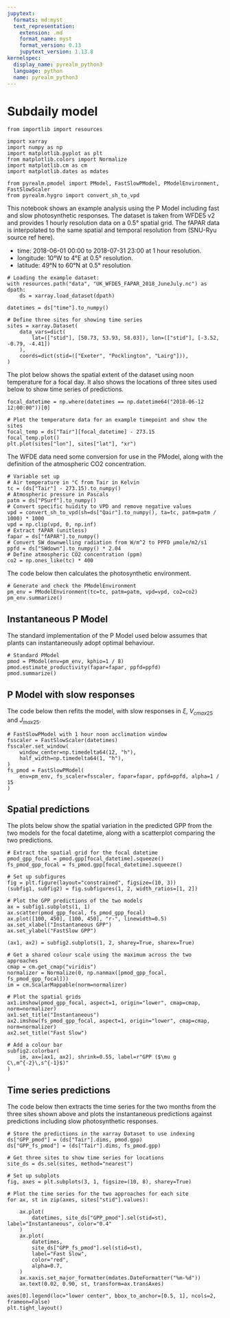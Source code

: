```yaml
---
jupytext:
  formats: md:myst
  text_representation:
    extension: .md
    format_name: myst
    format_version: 0.13
    jupytext_version: 1.13.8
kernelspec:
  display_name: pyrealm_python3
  language: python
  name: pyrealm_python3
---
```


# Subdaily model

```{code-cell}
from importlib import resources

import xarray
import numpy as np
import matplotlib.pyplot as plt
from matplotlib.colors import Normalize
import matplotlib.cm as cm
import matplotlib.dates as mdates

from pyrealm.pmodel import PModel, FastSlowPModel, PModelEnvironment, FastSlowScaler
from pyrealm.hygro import convert_sh_to_vpd
```

This notebook shows an example analysis using the P Model including fast and slow
photosynthetic responses. The dataset is taken from WFDE5 v2 and provides 1 hourly
resolution data on a 0.5° spatial grid. The fAPAR data is interpolated to the same
spatial and temporal resolution from (SNU-Ryu source ref here).

* time: 2018-06-01 00:00 to 2018-07-31 23:00 at 1 hour resolution.
* longitude: 10°W to 4°E at 0.5° resolution.
* latitude: 49°N to 60°N at 0.5° resolution

```{code-cell}
# Loading the example dataset:
with resources.path("data", "UK_WFDE5_FAPAR_2018_JuneJuly.nc") as dpath:
    ds = xarray.load_dataset(dpath)

datetimes = ds["time"].to_numpy()

# Define three sites for showing time series
sites = xarray.Dataset(
    data_vars=dict(
        lat=(["stid"], [50.73, 53.93, 58.03]), lon=(["stid"], [-3.52, -0.79, -4.41])
    ),
    coords=dict(stid=(["Exeter", "Pocklington", "Lairg"])),
)
```

The plot below shows the spatial extent of the dataset using noon temperature for a
focal day. It also shows the locations of three sites used below to show time series of
predictions.

```{code-cell}
focal_datetime = np.where(datetimes == np.datetime64("2018-06-12 12:00:00"))[0]

# Plot the temperature data for an example timepoint and show the sites
focal_temp = ds["Tair"][focal_datetime] - 273.15
focal_temp.plot()
plt.plot(sites["lon"], sites["lat"], "xr")
```

The WFDE data need some conversion for use in the PModel, along with the definition of
the atmospheric CO2 concentration.

```{code-cell}
# Variable set up
# Air temperature in °C from Tair in Kelvin
tc = (ds["Tair"] - 273.15).to_numpy()
# Atmospheric pressure in Pascals
patm = ds["PSurf"].to_numpy()
# Convert specific huidity to VPD and remove negative values
vpd = convert_sh_to_vpd(sh=ds["Qair"].to_numpy(), ta=tc, patm=patm / 1000) * 1000
vpd = np.clip(vpd, 0, np.inf)
# Extract fAPAR (unitless)
fapar = ds["fAPAR"].to_numpy()
# Convert SW downwelling radiation from W/m^2 to PPFD µmole/m2/s1
ppfd = ds["SWdown"].to_numpy() * 2.04
# Define atmospheric CO2 concentration (ppm)
co2 = np.ones_like(tc) * 400
```

The code below then calculates the photosynthetic environment.

```{code-cell}
# Generate and check the PModelEnvironment
pm_env = PModelEnvironment(tc=tc, patm=patm, vpd=vpd, co2=co2)
pm_env.summarize()
```

## Instantaneous P Model

The standard implementation of the P Model used below assumes that plants can
instantaneously adopt optimal behaviour.

```{code-cell}
# Standard PModel
pmod = PModel(env=pm_env, kphio=1 / 8)
pmod.estimate_productivity(fapar=fapar, ppfd=ppfd)
pmod.summarize()
```

## P Model with slow responses

The code below then refits the model, with slow responses in $\xi$, $V_{cmax25}$ and
$J_{max25}$.

```{code-cell}
# FastSlowPModel with 1 hour noon acclimation window
fsscaler = FastSlowScaler(datetimes)
fsscaler.set_window(
    window_center=np.timedelta64(12, "h"),
    half_width=np.timedelta64(1, "h"),
)
fs_pmod = FastSlowPModel(
    env=pm_env, fs_scaler=fsscaler, fapar=fapar, ppfd=ppfd, alpha=1 / 15
)
```

## Spatial predictions

The plots below show the spatial variation in the predicted GPP from the two models for
the focal datetime, along with a scatterplot comparing the two predictions.

```{code-cell}
# Extract the spatial grid for the focal datetime
pmod_gpp_focal = pmod.gpp[focal_datetime].squeeze()
fs_pmod_gpp_focal = fs_pmod.gpp[focal_datetime].squeeze()
```

```{code-cell}
# Set up subfigures
fig = plt.figure(layout="constrained", figsize=(10, 3))
(subfig1, subfig2) = fig.subfigures(1, 2, width_ratios=[1, 2])

# Plot the GPP predictions of the two models
ax = subfig1.subplots(1, 1)
ax.scatter(pmod_gpp_focal, fs_pmod_gpp_focal)
ax.plot([100, 450], [100, 450], "r-", linewidth=0.5)
ax.set_xlabel("Instantaneous GPP")
ax.set_ylabel("FastSlow GPP")

(ax1, ax2) = subfig2.subplots(1, 2, sharey=True, sharex=True)

# Get a shared colour scale using the maximum across the two approaches
cmap = cm.get_cmap("viridis")
normalizer = Normalize(0, np.nanmax([pmod_gpp_focal, fs_pmod_gpp_focal]))
im = cm.ScalarMappable(norm=normalizer)

# Plot the spatial grids
ax1.imshow(pmod_gpp_focal, aspect=1, origin="lower", cmap=cmap, norm=normalizer)
ax1.set_title("Instantaneous")
ax2.imshow(fs_pmod_gpp_focal, aspect=1, origin="lower", cmap=cmap, norm=normalizer)
ax2.set_title("Fast Slow")

# Add a colour bar
subfig2.colorbar(
    im, ax=[ax1, ax2], shrink=0.55, label=r"GPP ($\mu g C\,m^{-2}\,s^{-1}$)"
)
```

## Time series predictions

The code below then extracts the time series for the two months from the three sites
shown above and plots the instantaneous predictions against predictions including slow
photosynthetic responses.

```{code-cell}
# Store the predictions in the xarray Dataset to use indexing
ds["GPP_pmod"] = (ds["Tair"].dims, pmod.gpp)
ds["GPP_fs_pmod"] = (ds["Tair"].dims, fs_pmod.gpp)

# Get three sites to show time series for locations
site_ds = ds.sel(sites, method="nearest")

# Set up subplots
fig, axes = plt.subplots(3, 1, figsize=(10, 8), sharey=True)

# Plot the time series for the two approaches for each site
for ax, st in zip(axes, sites["stid"].values):

    ax.plot(
        datetimes, site_ds["GPP_pmod"].sel(stid=st), label="Instantaneous", color="0.4"
    )
    ax.plot(
        datetimes,
        site_ds["GPP_fs_pmod"].sel(stid=st),
        label="Fast Slow",
        color="red",
        alpha=0.7,
    )
    ax.xaxis.set_major_formatter(mdates.DateFormatter("%m-%d"))
    ax.text(0.02, 0.90, st, transform=ax.transAxes)

axes[0].legend(loc="lower center", bbox_to_anchor=[0.5, 1], ncols=2, frameon=False)
plt.tight_layout()
```
